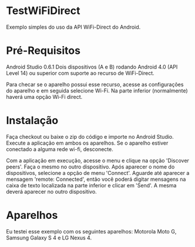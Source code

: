TestWiFiDirect
==============

Exemplo simples do uso da API WiFi-Direct do Android.

Pré-Requisitos
==============
Android Studio 0.6.1
Dois dispositivos (A e B) rodando Android 4.0 (API Level 14) ou superior com suporte ao recurso de WiFi-Direct.

Para checar se o aparelho possui esse recurso, acesse as configurações do aparelho e em seguida selecione Wi-Fi. Na parte inferior (normalmente) haverá uma opção Wi-Fi direct.

Instalação
==========
Faça checkout ou baixe o zip do código e importe no Android Studio.
Execute a aplicação em ambos os aparelhos. Se o aparelho estiver conectado a alguma rede wi-fi, desconecte.

Com a aplicação em execução, acesse o menu e clique na opção 'Discover peers'. Faça o mesmo no outro dispositivo.
Após aparecer o nome do dispositivos, selecione a opção de menu 'Connect'.
Aguarde até aparecer a mensagem 'remote: Connected', então você poderá digitar mensagens na caixa de texto localizada na parte inferior e clicar em 'Send'.
A mesma deverá aparecer no outro dispositivo.

Aparelhos
=========
Eu testei esse exemplo com os seguintes aparelhos: 
Motorola Moto G, 
Samsung Galaxy S 4 e 
LG Nexus 4.
